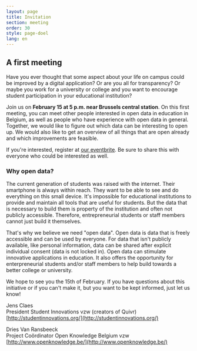 ```yaml
---
layout: page
title: Invitation
section: meeting
order: 30
style: page-doel
lang: en
---
```


## A first meeting
Have you ever thought that some aspect about your life on campus could be improved by a digital application? Or are you all for transparency? Or maybe you work for a university or college and you want to encourage student participation in your educational institution?

Join us on **February 15 at 5 p.m. near Brussels central station**. On this first meeting, you can meet other people interested in open data in education in Belgium, as well as people who have experience with open data in general. Together, we would like to figure out which data can be interesting to open up. We would also like to get an overview of all things that are open already and which improvements are feasible.

If you're interested, register at [our eventbrite](https://www.eventbrite.nl/e/open-education-kickoff-meeting-registration-29433969796). Be sure to share this with everyone who could be interested as well.

### Why open data?
The current generation of students was raised with the internet. Their smartphone is always within reach. They want to be able to see and do everything on this small device. It's impossible for educational institutions to provide and maintain all tools that are useful for students. But the data that is necessary to build them is property of the institution and often not publicly accessible. Therefore, entrepreneurial students or staff members cannot just build it themselves.

That's why we believe we need "open data". Open data is data that is freely accessible and can be used by everyone.
For data that isn't publicly available, like personal information, data can be shared after explicit individual consent (data is not locked in).
Open data can stimulate innovative applications in education. It also offers the opportunity for enterpreneurial students and/or staff members to help build towards a better college or university.

We hope to see you the 15th of February. If you have questions about this initiative or if you can't make it, but you want to be kept informed, just let us know!

Jens Claes  
President Student Innovations vzw (creators of Quivr)  
[http://studentinnovations.org/](http://studentinnovations.org/)

Dries Van Ransbeeck  
Project Coördinator Open Knowledge Belgium vzw  
[http://www.openknowledge.be/](http://www.openknowledge.be/)
